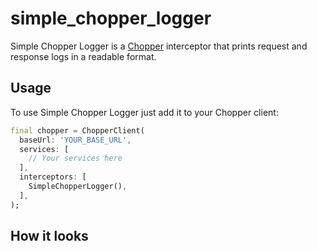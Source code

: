 # simple_chopper_logger

Simple Chopper Logger is a [Chopper](https://pub.dev/packages/chopper) interceptor that prints request and response logs in a readable format.

## Usage

To use Simple Chopper Logger just add it to your Chopper client:

```dart
final chopper = ChopperClient(
  baseUrl: 'YOUR_BASE_URL',
  services: [
    // Your services here
  ],
  interceptors: [
    SimpleChopperLogger(),
  ],
);
```

## How it looks
<!-- TODO ADD EXAMPLE -->